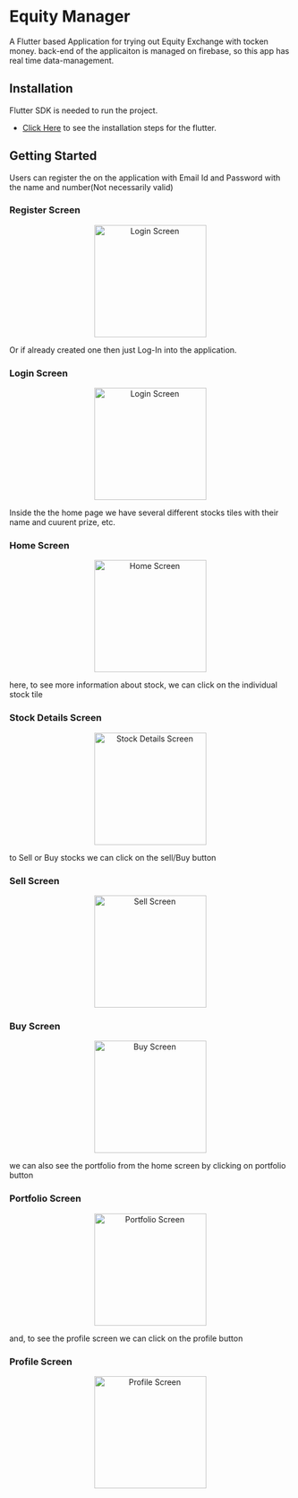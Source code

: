 # Equity Manager

A Flutter based Application for trying out Equity Exchange with tocken money.
back-end of the applicaiton is managed on firebase, so this app has real time data-management.

## Installation

Flutter SDK is needed to run the project.
- [Click Here](https://flutter.dev/docs/get-started/install) to see the installation steps for the flutter.

## Getting Started

Users can register the on the application with Email Id and Password with the name and number(Not necessarily valid)

### Register Screen
<p align="center">
  <img src="./images/register.jpg" alt="Login Screen" width="200" >
</p>

Or if already created one then just Log-In into the application.

### Login Screen
<p align="center">
  <img src="./images/login.jpg" alt="Login Screen" width="200" >
</p>

Inside the the home page we have several different stocks tiles with their name and cuurent prize, etc.

### Home Screen
<p align="center">
  <img src="./images/stocks.jpg" alt="Home Screen" width="200" >
</p>

here, to see more information about stock, we can click on the individual stock tile

### Stock Details Screen
<p align="center">
  <img src="./images/details.jpg" alt="Stock Details Screen" width="200" >
</p>

to Sell or Buy stocks we can click on the sell/Buy button

### Sell Screen
<p align="center">
  <img src="./images/sell.jpg" alt="Sell Screen" width="200" >
</p>

### Buy Screen
<p align="center">
  <img src="./images/buy.jpg" alt="Buy Screen" width="200" >
</p>

we can also see the portfolio from the home screen by clicking on portfolio button

### Portfolio Screen
<p align="center">
  <img src="./images/portfolio.jpg" alt="Portfolio Screen" width="200" >
</p>

and, to see the profile screen we can click on the profile button

### Profile Screen
<p align="center">
  <img src="./images/profile.jpg" alt="Profile Screen" width="200" >
</p>
